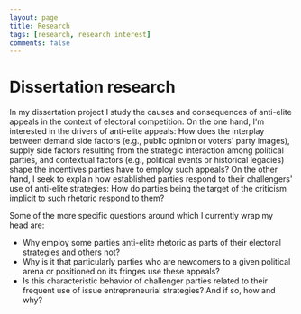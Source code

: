 ```yaml
---
layout: page
title: Research
tags: [research, research interest]
comments: false
---
```


# Dissertation research 

In my dissertation project I study the causes and consequences of anti-elite appeals in the context of electoral competition. 
On the one hand, I'm interested in the drivers of anti-elite appeals: How does the interplay between demand side factors (e.g., public opinion or voters' party images), supply side factors resulting from the strategic interaction among political parties, and contextual factors (e.g., political events or historical legacies) shape the incentives parties have to employ such appeals?
On the other hand, I seek to explain how established parties respond to their challengers' use of anti-elite strategies: How do parties being the target of the criticism implicit to such rhetoric respond to them?  

Some of the more specific questions around which I currently wrap my head are:

- Why employ some parties anti-elite rhetoric as parts of their electoral strategies and others not? 
- Why is it that particularly parties who are newcomers to a given political arena or positioned on its fringes use these appeals?
- Is this characteristic behavior of challenger parties related to their frequent use of issue entrepreneurial strategies? And if so, how and why? 
<!-- - That is, what theoretical explanations hold in the face of empirical rigorous tests? -->


<!-- Given the comparative nature of the questions mentioned above, it becomes clear that there is a need for valid measurements of the salience of anti-elite appeals the electoral strategies of a large set parties.
This poses the challenge to develop a measurement instrument that satisfy the reliability and specifically the scalability needs arising from focusing on a universe of cases with such a large temporal and geographic coverage.
 -->

<!-- 
# Measuring populism in textual data 

I work in a joint project with Tarik Abou-Chadi (University of Zurich) and Pablo Barberá (Facebook and London School of Economics) on the further development of such an instrument: 
Our measurement instrument combines crowd-sourced human annotation of text with supervised machine learning techniques to quantify anti-elite salience in social media posts.

Leveraging this mixed-method approach yielded measurements for a set of about 100K tweets and Facebook posts authored by the accounts of parties and party leaders of six Western European countries.
As we find these first results as very encouraging, we currently work on refining the coding scheme used to annotate the data, and to scale our measurement instrument to a larger set of countries.

My contribution to this project was initially largely methodologically motivated, but has now become a core component of my dissertation research and generally reflects my wider research interests and ambitions. -->
